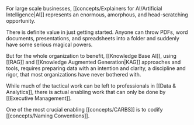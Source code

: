 

For large scale businesses, [[concepts/Explainers for AI/Artificial Intelligence|AI]] represents an enormous, amorphous, and head-scratching opportunity.

There is definite value in just getting started. Anyone can throw PDFs, word documents, presentations, and spreadsheets into a folder and suddenly have some serious magical powers. 

But for the whole organization to benefit, [[Knowledge Base AI]], using [[RAG]] and [[Knowledge Augmented Generation|KAG]] approaches and tools, requires preparing data with an intention and clarity, a discipline and rigor, that most organizations have never bothered with.  

While much of the tactical work can be left to professionals in [[Data & Analytics]], there is actual enabling work that can only be done by [[Executive Management]]. 

One of the most crucial enabling [[concepts/CARBS]] is to codify [[concepts/Naming Conventions]]. 

